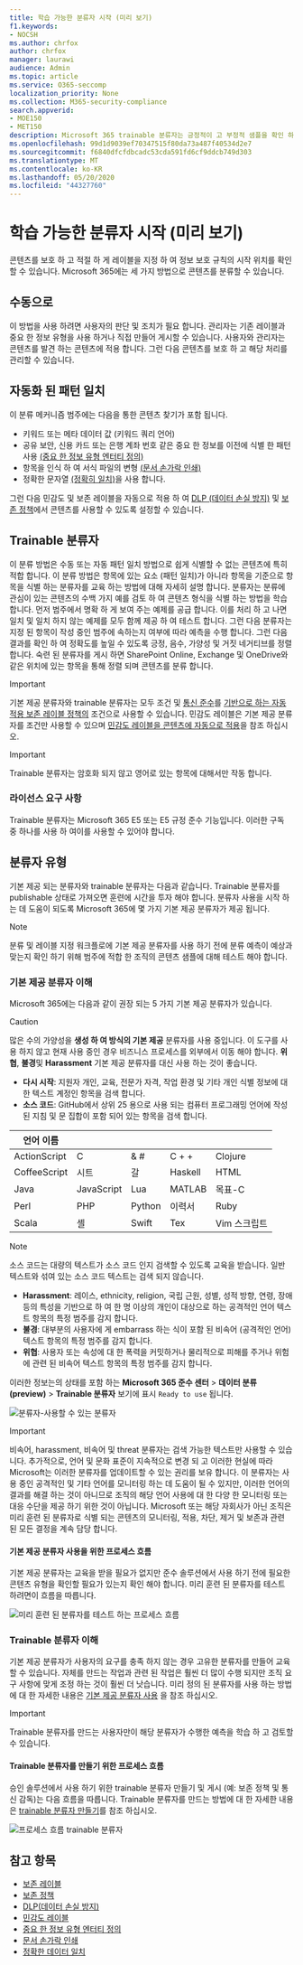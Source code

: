 ```yaml
---
title: 학습 가능한 분류자 시작 (미리 보기)
f1.keywords:
- NOCSH
ms.author: chrfox
author: chrfox
manager: laurawi
audience: Admin
ms.topic: article
ms.service: O365-seccomp
localization_priority: None
ms.collection: M365-security-compliance
search.appverid:
- MOE150
- MET150
description: Microsoft 365 trainable 분류자는 긍정적이 고 부정적 샘플을 확인 하 여 다양 한 유형의 콘텐츠를 인식할 수 있도록 교육을 제공 하는 도구입니다. 일단 분류자가 학습 되 면 결과가 정확 함을 확인할 수 있습니다. 그런 다음이를 사용 하 여 조직의 콘텐츠를 검색 하 고이를 분류 하 여 보존 또는 민감도 레이블을 적용 하거나 DLP (데이터 손실 방지) 또는 보존 정책에 포함 합니다.
ms.openlocfilehash: 99d1d9039ef70347515f80da73a487f40534d2e7
ms.sourcegitcommit: f6840dfcfdbcadc53cda591fd6cf9ddcb749d303
ms.translationtype: MT
ms.contentlocale: ko-KR
ms.lasthandoff: 05/20/2020
ms.locfileid: "44327760"
---
```

# <a name="getting-started-with-trainable-classifiers-preview"></a>학습 가능한 분류자 시작 (미리 보기)

콘텐츠를 보호 하 고 적절 하 게 레이블을 지정 하 여 정보 보호 규칙의 시작 위치를 확인할 수 있습니다. Microsoft 365에는 세 가지 방법으로 콘텐츠를 분류할 수 있습니다.

## <a name="manually"></a>수동으로

이 방법을 사용 하려면 사용자의 판단 및 조치가 필요 합니다. 관리자는 기존 레이블과 중요 한 정보 유형을 사용 하거나 직접 만들어 게시할 수 있습니다. 사용자와 관리자는 콘텐츠를 발견 하는 콘텐츠에 적용 합니다. 그런 다음 콘텐츠를 보호 하 고 해당 처리를 관리할 수 있습니다.

## <a name="automated-pattern-matching"></a>자동화 된 패턴 일치

이 분류 메커니즘 범주에는 다음을 통한 콘텐츠 찾기가 포함 됩니다.

- 키워드 또는 메타 데이터 값 (키워드 쿼리 언어)
- 공유 보안, 신용 카드 또는 은행 계좌 번호 같은 중요 한 정보를 이전에 식별 한 패턴 사용 [(중요 한 정보 유형 엔터티 정의)](sensitive-information-type-entity-definitions.md)
- 항목을 인식 하 여 서식 파일의 변형 [(문서 손가락 인쇄)](document-fingerprinting.md)
- 정확한 문자열 [(정확히 일치)](create-custom-sensitive-information-types-with-exact-data-match-based-classification.md)을 사용 합니다.

그런 다음 민감도 및 보존 레이블을 자동으로 적용 하 여 [DLP (데이터 손실 방지)](data-loss-prevention-policies.md) 및 [보존 정책](retention-policies.md)에서 콘텐츠를 사용할 수 있도록 설정할 수 있습니다.

## <a name="trainable-classifiers"></a>Trainable 분류자

이 분류 방법은 수동 또는 자동 패턴 일치 방법으로 쉽게 식별할 수 없는 콘텐츠에 특히 적합 합니다. 이 분류 방법은 항목에 있는 요소 (패턴 일치)가 아니라 항목을 기준으로 항목을 식별 하는 분류자를 교육 하는 방법에 대해 자세히 설명 합니다. 분류자는 분류에 관심이 있는 콘텐츠의 수백 가지 예를 검토 하 여 콘텐츠 형식을 식별 하는 방법을 학습 합니다. 먼저 범주에서 명확 하 게 보여 주는 예제를 공급 합니다. 이를 처리 하 고 나면 일치 및 일치 하지 않는 예제를 모두 함께 제공 하 여 테스트 합니다. 그런 다음 분류자는 지정 된 항목이 작성 중인 범주에 속하는지 여부에 따라 예측을 수행 합니다. 그런 다음 결과를 확인 하 여 정확도를 높일 수 있도록 긍정, 음수, 가양성 및 거짓 네거티브를 정렬 합니다. 숙련 된 분류자를 게시 하면 SharePoint Online, Exchange 및 OneDrive와 같은 위치에 있는 항목을 통해 정렬 되며 콘텐츠를 분류 합니다.

> [!IMPORTANT]
> 기본 제공 분류자와 trainable 분류자는 모두 조건 및 [통신 준수](communication-compliance.md)를 [기반으로 하는 자동 적용 보존 레이블 정책의](labels.md#applying-a-retention-label-automatically-based-on-conditions) 조건으로 사용할 수 있습니다. 민감도 레이블은 기본 제공 분류자를 조건만 사용할 수 있으며 [민감도 레이블을 콘텐츠에 자동으로 적용](apply-sensitivity-label-automatically.md)을 참조 하십시오.

> [!IMPORTANT]
> Trainable 분류자는 암호화 되지 않고 영어로 있는 항목에 대해서만 작동 합니다.

### <a name="licensing-requirements"></a>라이선스 요구 사항

Trainable 분류자는 Microsoft 365 E5 또는 E5 규정 준수 기능입니다. 이러한 구독 중 하나를 사용 하 여이를 사용할 수 있어야 합니다.

## <a name="types-of-classifiers"></a>분류자 유형

기본 제공 되는 분류자와 trainable 분류자는 다음과 같습니다. Trainable 분류자를 publishable 상태로 가져오면 훈련에 시간을 투자 해야 합니다. 분류자 사용을 시작 하는 데 도움이 되도록 Microsoft 365에 몇 가지 기본 제공 분류자가 제공 됩니다.

> [!NOTE]
> 분류 및 레이블 지정 워크플로에 기본 제공 분류자를 사용 하기 전에 분류 예측이 예상과 맞는지 확인 하기 위해 범주에 적합 한 조직의 콘텐츠 샘플에 대해 테스트 해야 합니다.

### <a name="understanding-built-in-classifiers"></a>기본 제공 분류자 이해

Microsoft 365에는 다음과 같이 권장 되는 5 가지 기본 제공 분류자가 있습니다.

> [!CAUTION]
> 많은 수의 가양성을 **생성 하 여 방식의 기본 제공** 분류자를 사용 중입니다. 이 도구를 사용 하지 않고 현재 사용 중인 경우 비즈니스 프로세스를 외부에서 이동 해야 합니다. **위협**, **불경**및 **Harassment** 기본 제공 분류자를 대신 사용 하는 것이 좋습니다.

- **다시 시작**: 지원자 개인, 교육, 전문가 자격, 작업 환경 및 기타 개인 식별 정보에 대 한 텍스트 계정인 항목을 검색 합니다.
- **소스 코드**: GitHub에서 상위 25 용으로 사용 되는 컴퓨터 프로그래밍 언어에 작성 된 지침 및 문 집합이 포함 되어 있는 항목을 검색 합니다.

|언어 이름|||||
|---------|---------|---------|---------|---------|
|ActionScript|C        |& #       |C + +     |Clojure  |
|CoffeeScript|시트     |갈       |Haskell |HTML     |
|Java     |JavaScript|Lua      |MATLAB   |목표-C|
|Perl     |PHP      |Python   |이력서        |Ruby     |
|Scala    |셸    |Swift    |Tex      |Vim 스크립트|

> [!NOTE]
> 소스 코드는 대량의 텍스트가 소스 코드 인지 검색할 수 있도록 교육을 받습니다. 일반 텍스트와 섞여 있는 소스 코드 텍스트는 검색 되지 않습니다.

- **Harassment**: 레이스, ethnicity, religion, 국립 근원, 성별, 성적 방향, 연령, 장애 등의 특성을 기반으로 하 여 한 명 이상의 개인이 대상으로 하는 공격적인 언어 텍스트 항목의 특정 범주를 감지 합니다.
- **불경**: 대부분의 사용자에 게 embarrass 하는 식이 포함 된 비속어 (공격적인 언어) 텍스트 항목의 특정 범주를 감지 합니다.
- **위협**: 사용자 또는 속성에 대 한 폭력을 커밋하거나 물리적으로 피해를 주거나 위험에 관련 된 비속어 텍스트 항목의 특정 범주를 감지 합니다.

이러한 정보는의 상태를 포함 하는 **Microsoft 365 준수 센터**  >  **데이터 분류 (preview)**  >  **Trainable 분류자** 보기에 표시 `Ready to use` 됩니다.

![분류자-사용할 수 있는 분류자](../media/classifiers-ready-to-use-classifiers.png)

> [!IMPORTANT]
> 비속어, harassment, 비속어 및 threat 분류자는 검색 가능한 텍스트만 사용할 수 있습니다.  추가적으로, 언어 및 문화 표준이 지속적으로 변경 되 고 이러한 현실에 따라 Microsoft는 이러한 분류자를 업데이트할 수 있는 권리를 보유 합니다. 이 분류자는 사용 중인 공격적인 및 기타 언어를 모니터링 하는 데 도움이 될 수 있지만, 이러한 언어의 결과를 해결 하는 것이 아니므로 조직의 해당 언어 사용에 대 한 다양 한 모니터링 또는 대응 수단을 제공 하기 위한 것이 아닙니다. Microsoft 또는 해당 자회사가 아닌 조직은 미리 훈련 된 분류자로 식별 되는 콘텐츠의 모니터링, 적용, 차단, 제거 및 보존과 관련 된 모든 결정을 계속 담당 합니다.

#### <a name="process-flow-for-using-built-in-classifiers"></a>기본 제공 분류자 사용을 위한 프로세스 흐름

기본 제공 분류자는 교육을 받을 필요가 없지만 준수 솔루션에서 사용 하기 전에 필요한 콘텐츠 유형을 확인할 필요가 있는지 확인 해야 합니다. 미리 훈련 된 분류자를 테스트 하려면이 흐름을 따릅니다.

![미리 훈련 된 분류자를 테스트 하는 프로세스 흐름](../media/classifier-pre-trained-classifier-flow.png)

### <a name="understanding-trainable-classifiers"></a>Trainable 분류자 이해

기본 제공 분류자가 사용자의 요구를 충족 하지 않는 경우 고유한 분류자를 만들어 교육할 수 있습니다. 자체를 만드는 작업과 관련 된 작업은 훨씬 더 많이 수행 되지만 조직 요구 사항에 맞게 조정 하는 것이 훨씬 더 낫습니다. 미리 정의 된 분류자를 사용 하는 방법에 대 한 자세한 내용은 [기본 제공 분류자 사용](classifier-using-a-ready-to-use-classifier.md) 을 참조 하십시오.

> [!IMPORTANT]
> Trainable 분류자를 만드는 사용자만이 해당 분류자가 수행한 예측을 학습 하 고 검토할 수 있습니다.

#### <a name="process-flow-for-creating-trainable-classifiers"></a>Trainable 분류자를 만들기 위한 프로세스 흐름

승인 솔루션에서 사용 하기 위한 trainable 분류자 만들기 및 게시 (예: 보존 정책 및 통신 감독)는 다음 흐름을 따릅니다. Trainable 분류자를 만드는 방법에 대 한 자세한 내용은 [trainable 분류자 만들기](classifier-creating-a-trainable-classifier.md)를 참조 하십시오.

![프로세스 흐름 trainable 분류자](../media/classifier-trainable-classifier-flow.png)

## <a name="see-also"></a>참고 항목

- [보존 레이블](labels.md)
- [보존 정책](retention-policies.md)
- [DLP(데이터 손실 방지)](data-loss-prevention-policies.md)
- [민감도 레이블](sensitivity-labels.md)
- [중요 한 정보 유형 엔터티 정의](sensitive-information-type-entity-definitions.md)
- [문서 손가락 인쇄](document-fingerprinting.md)
- [정확한 데이터 일치](create-custom-sensitive-information-types-with-exact-data-match-based-classification.md)